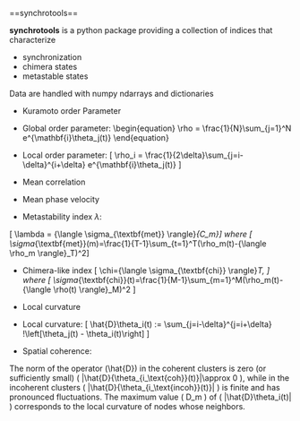 ==synchrotools==

**synchrotools** is a python package providing a collection of indices that characterize 
 + synchronization 
 + chimera states
 + metastable states

Data are handled with numpy ndarrays and dictionaries


+ Kuramoto order Parameter
 - Global order parameter: 
\begin{equation}
\rho = \frac{1}{N}\sum_{j=1}^N e^{\mathbf{i}\theta_j(t)} 
\end{equation}

 - Local order parameter: 
\[ \rho_i = \frac{1}{2\delta}\sum_{j=i-\delta}^{i+\delta} e^{\mathbf{i}\theta_j(t)} \]

+ Mean correlation

+ Mean phase velocity

+ Metastability index $\lambda$:

\[ \lambda = {\langle \sigma_{\textbf{met}} \rangle}_{C_m}\]
where
\[ \sigma_{\textbf{met}}(m)=\frac{1}{T-1}\sum_{t=1}^T(\rho_m(t)-{\langle \rho_m \rangle}_T)^2\]

+ Chimera-like index
\[ \chi={\langle \sigma_{\textbf{chi}} \rangle}_T, \]
where
\[ \sigma_{\textbf{chi}}(t)=\frac{1}{M-1}\sum_{m=1}^M(\rho_m(t)-{\langle \rho(t) \rangle}_M)^2 \]

+ Local curvature
 - Local curvature:
\[ \hat{D}\theta_i(t) :=   \sum_{j=i-\delta}^{j=i+\delta} \!\left[\theta_j(t) - \theta_i(t)\right] \]
 
 - Spatial coherence:

The norm of the operator \(\hat{D}\) in the coherent clusters is zero (or sufficiently small) \( \|\hat{D}\{\theta_{i_\text{coh}}(t)\}\|\approx 0 \), while in the incoherent clusters \( \|\hat{D}\{\theta_{i_\text{incoh}}(t)\}\| \) is finite and has pronounced fluctuations. The maximum value \( D_m \) of \( \|\hat{D}\theta_i(t)\| \) corresponds to the local curvature of nodes whose neighbors. 

